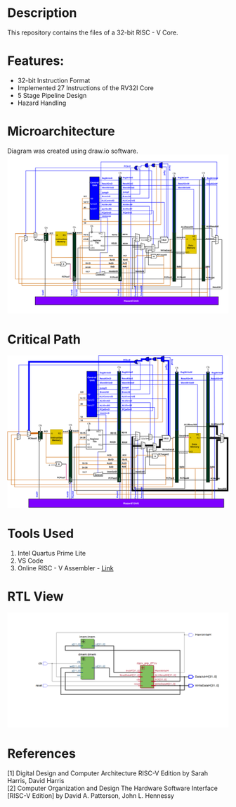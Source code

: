 # Description
  This repository contains the files of a 32-bit RISC - V Core. 
# Features:
<ul>
  <li> 32-bit Instruction Format </li>
  <li> Implemented 27 Instructions of the RV32I Core </li>
  <li> 5 Stage Pipeline Design </li>
  <li> Hazard Handling </li>
</ul>

# Microarchitecture
  Diagram was created using draw.io software.
<img src = "https://github.com/NAvi349/riscv-proc/blob/main/images/Microarchitecture.png">
  
# Critical Path
  <img src = "https://github.com/NAvi349/riscv-proc/blob/main/images/critical%20path.png">
    
# Tools Used
  <ol>
    <li> Intel Quartus Prime Lite</li>
    <li> VS Code</li>
    <li> Online RISC - V Assembler - <a href = "https://riscvasm.lucasteske.dev/#"> Link </a> </li>
  </ol>
    
# RTL View
  <img src = "https://github.com/NAvi349/riscv-proc/blob/main/images/RTL%20View.png">
    
# References
   [1]  Digital Design and Computer Architecture RISC-V Edition by Sarah Harris, David Harris 
    </br>
   [2]  Computer Organization and Design The Hardware Software Interface [RISC-V Edition] by David A. Patterson, John L. Hennessy


